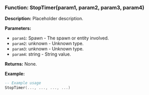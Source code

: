 ### Function: StopTimer(param1, param2, param3, param4)

**Description:**
Placeholder description.

**Parameters:**
- `param1`: Spawn - The spawn or entity involved.
- `param2`: unknown - Unknown type.
- `param3`: unknown - Unknown type.
- `param4`: string - String value.

**Returns:** None.

**Example:**

```lua
-- Example usage
StopTimer(..., ..., ..., ...)
```

